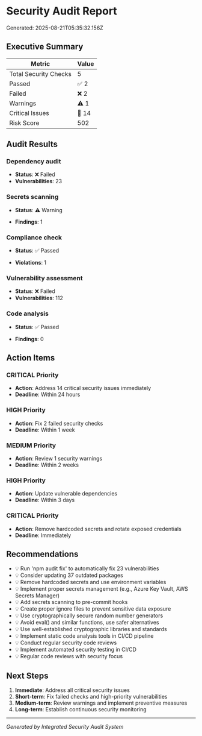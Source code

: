 # Security Audit Report

Generated: 2025-08-21T05:35:32.156Z

## Executive Summary

| Metric | Value |
|--------|-------|
| Total Security Checks | 5 |
| Passed | ✅ 2 |
| Failed | ❌ 2 |
| Warnings | ⚠️ 1 |
| Critical Issues | 🚨 14 |
| Risk Score | 502 |

## Audit Results


### Dependency audit
- **Status**: ❌ Failed
- **Vulnerabilities**: 23



### Secrets scanning
- **Status**: ⚠️ Warning

- **Findings**: 1


### Compliance check
- **Status**: ✅ Passed


- **Violations**: 1

### Vulnerability assessment
- **Status**: ❌ Failed
- **Vulnerabilities**: 112



### Code analysis
- **Status**: ✅ Passed

- **Findings**: 0



## Action Items


### CRITICAL Priority
- **Action**: Address 14 critical security issues immediately
- **Deadline**: Within 24 hours

### HIGH Priority
- **Action**: Fix 2 failed security checks
- **Deadline**: Within 1 week

### MEDIUM Priority
- **Action**: Review 1 security warnings
- **Deadline**: Within 2 weeks

### HIGH Priority
- **Action**: Update vulnerable dependencies
- **Deadline**: Within 3 days

### CRITICAL Priority
- **Action**: Remove hardcoded secrets and rotate exposed credentials
- **Deadline**: Immediately


## Recommendations

- 💡 Run 'npm audit fix' to automatically fix 23 vulnerabilities
- 💡 Consider updating 37 outdated packages
- 💡 Remove hardcoded secrets and use environment variables
- 💡 Implement proper secrets management (e.g., Azure Key Vault, AWS Secrets Manager)
- 💡 Add secrets scanning to pre-commit hooks
- 💡 Create proper ignore files to prevent sensitive data exposure
- 💡 Use cryptographically secure random number generators
- 💡 Avoid eval() and similar functions, use safer alternatives
- 💡 Use well-established cryptographic libraries and standards
- 💡 Implement static code analysis tools in CI/CD pipeline
- 💡 Conduct regular security code reviews
- 💡 Implement automated security testing in CI/CD
- 💡 Regular code reviews with security focus

## Next Steps

1. **Immediate**: Address all critical security issues
2. **Short-term**: Fix failed checks and high-priority vulnerabilities
3. **Medium-term**: Review warnings and implement preventive measures
4. **Long-term**: Establish continuous security monitoring

---
*Generated by Integrated Security Audit System*
